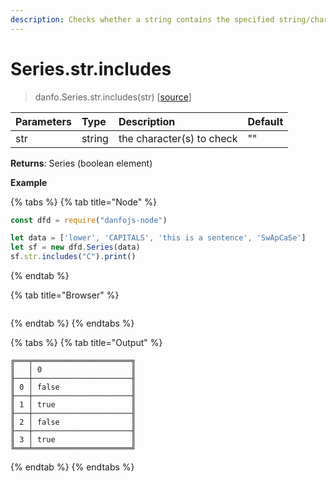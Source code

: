 ```yaml
---
description: Checks whether a string contains the specified string/characters
---
```


# Series.str.includes

> danfo.Series.str.includes\(str\)  \[[source](https://github.com/opensource9ja/danfojs/blob/master/danfojs/src/core/strings.js#L147)\]

| Parameters | Type | Description | Default |
| :--- | :--- | :--- | :--- |
| str | string | the character\(s\) to check | "" |

**Returns**: Series \(boolean element\)

**Example**

{% tabs %}
{% tab title="Node" %}
```javascript
const dfd = require("danfojs-node")

let data = ['lower', 'CAPITALS', 'this is a sentence', 'SwApCaSe']
let sf = new dfd.Series(data)
sf.str.includes("C").print()
```
{% endtab %}

{% tab title="Browser" %}
```

```
{% endtab %}
{% endtabs %}

{% tabs %}
{% tab title="Output" %}
```text
╔═══╤══════════════════════╗
║   │ 0                    ║
╟───┼──────────────────────╢
║ 0 │ false                ║
╟───┼──────────────────────╢
║ 1 │ true                 ║
╟───┼──────────────────────╢
║ 2 │ false                ║
╟───┼──────────────────────╢
║ 3 │ true                 ║
╚═══╧══════════════════════╝
```
{% endtab %}
{% endtabs %}

